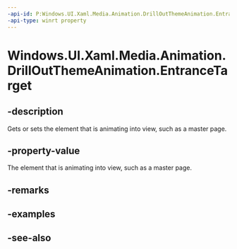 ```yaml
---
-api-id: P:Windows.UI.Xaml.Media.Animation.DrillOutThemeAnimation.EntranceTarget
-api-type: winrt property
---
```


<!-- Property syntax
public Windows.UI.Xaml.DependencyObject EntranceTarget { get;  set; }
-->

# Windows.UI.Xaml.Media.Animation.DrillOutThemeAnimation.EntranceTarget

## -description
Gets or sets the element that is animating into view, such as a master page.



## -property-value
The element that is animating into view, such as a master page.

## -remarks

## -examples

## -see-also
